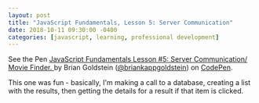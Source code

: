 ```yaml
---
layout: post
title: "JavaScript Fundamentals, Lesson 5: Server Communication"
date: 2018-10-11 09:30:00 -0400
categories: [javascript, learning, professional development]
---
```

<p data-height="265" data-theme-id="0" data-slug-hash="xydRxm" data-default-tab="js,result" data-user="briankappgoldstein" data-pen-title="JavaScript  Fundamentals Lesson #5: Server Communication/ Movie Finder. " class="codepen">See the Pen <a href="https://codepen.io/briankappgoldstein/pen/xydRxm/">JavaScript  Fundamentals Lesson #5: Server Communication/ Movie Finder. </a> by Brian Goldstein (<a href="https://codepen.io/briankappgoldstein">@briankappgoldstein</a>) on <a href="https://codepen.io">CodePen</a>.</p>
<script async src="https://static.codepen.io/assets/embed/ei.js"></script>

This one was fun - basically, I'm making a call to a database, creating a list with the results, then getting the details for a result if that item is clicked. 
